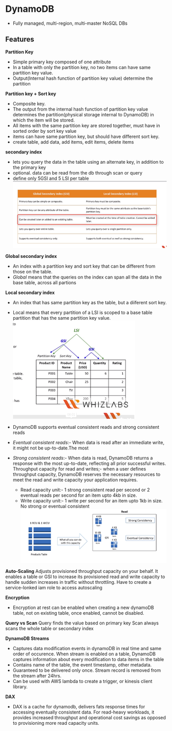 # DynamoDB
- Fully managed, multi-region, multi-master NoSQL DBs

## Features
**Partition Key**
- Simple primary key composed of one attribute
- In a table with only the partition key, no two items can have same partition key value.
- Output(Internal hash function of partition key value) determine the partition

**Partition key + Sort key**
- Composite key.
- The output from the internal hash function of partition key value determines the partition(physical storage internal to DynamoDB) in which the item will be stored.
- All items with the same partition key are stored together, must have in sorted order by sort key value
- items can have same partition key, but should have different sort key.
- create table, add data, add items, edit items, delete items

**secondary index**
- lets you query the data in the table using an alternate key, in addition to the primary key
- optional. data can be read from the db through scan or query
- define only 5GSI and 5 LSI per table
![Global Secondary index VS local secondary index](images/GSILSI.png)

**Global secondary index**
- An index with a partition key and sort key that can be different from those on the table.
- *Global* means that the queries on the index can span all the data in the base table, across all partions

**Local secondary index**
- An index that has same partition key as the table, but a diiferent sort key.
- Local means that every partition of a LSI is scoped to a base table partition that has the same partition key value.
![Global Secondary index VS local secondary index](images/LSI_vsGSI.png)

- DynamoDB supports eventual consistent reads and strong consistent reads
- *Eventual consistent reads*:- When data is read after an immediate write, it might not be up-to-date.The most 
- *Strong consistent reads*:- When data is read, DynamoDB returns a response with the most up-to-date, reflecting all prior successful writes.
Throughput capacity for read and writes;- when a user defines throughput capacity, DynamoDB reserves the necessary resources to meet the read and write capacity your application requires.

    - Read capacity unit:- 1 strong consistent  read per second or 2 eventual reads per second for an item upto 4kb in size.
    - Write capacity unit:- 1 write per second for an item upto 1kb in size. No strong or eventual consistent
![RCU vs WCU](images/throughput_capacity.png)


**Auto-Scaling**
Adjusts provisioned throughput capacity on your behalf. It enables a table or GSI to increase its provisioned read and write capacity to handle sudden increases in traffic without throttling. Have to create a service-lonked iam role to access autoscaling

**Encryption**
- Encryption at rest can be enabled when creating a new dynamoDB table, not on existing table, once enabled, cannot be disabled.

**Query vs Scan**
Query finds the value based on primary key
Scan always scans the whole table or secondary index

**DynamoDB Streams**
- Captures data modification events in dynamoDB in real time and same order of occurence. When stream is enabled on a table, DynamoDB captures information about every modification to data items in the table
- Contains name of the table, the event timestamp, other metadata.
- Guaranteed to be delivered only once. Stream record is removed from the stream after 24hrs.
- Can be used with AWS lambda to create a trigger, or kinesis client library.

**DAX**
- DAX is a cache for dynamodb, delivers fats response times for accessing eventually consistent data. For read-heavy workloads, it provides increased throughput and operational cost savings as opposed to provisioning more read capacity units.